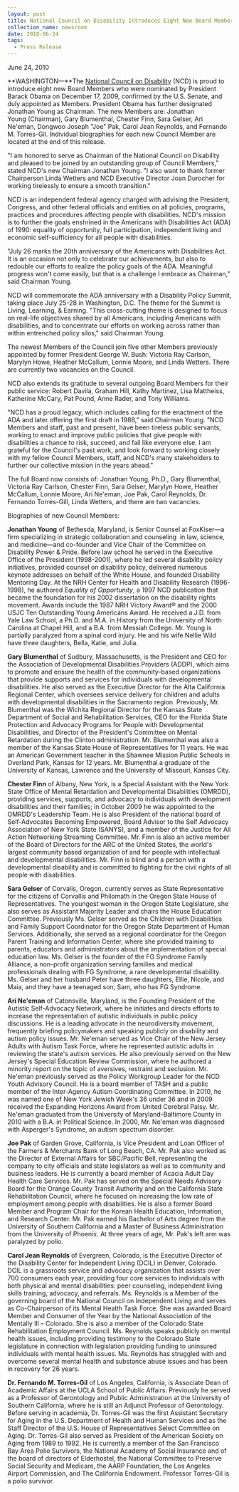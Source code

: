 ```yaml
---
layout: post
title: National Council on Disability Introduces Eight New Board Members, New Chairman
collection_name: newsroom
date: 2010-06-24
tags:
  - Press Release
---
```


J﻿une 24, 2010

**WASHINGTON—**The [National Council on Disability](https://ncd.gov/ "blocked::/") (NCD) is proud to introduce eight new Board Members who were nominated by President Barack Obama on December 17, 2009, confirmed by the U.S. Senate, and duly appointed as Members. President Obama has further designated Jonathan Young as Chairman. The new Members are: Jonathan Young (Chairman), Gary Blumenthal, Chester Finn, Sara Gelser, Ari Ne'eman, Dongwoo Joseph "Joe" Pak, Carol Jean Reynolds, and Fernando M. Torres-Gil. Individual biographies for each new Council Member are located at the end of this release.

"I am honored to serve as Chairman of the National Council on Disability and pleased to be joined by an outstanding group of Council Members," stated NCD's new Chairman Jonathan Young. "I also want to thank former Chairperson Linda Wetters and NCD Executive Director Joan Durocher for working tirelessly to ensure a smooth transition."

NCD is an independent federal agency charged with advising the President, Congress, and other federal officials and entities on all policies, programs, practices and procedures affecting people with disabilities. NCD's mission is to further the goals enshrined in the Americans with Disabilities Act (ADA) of 1990: equality of opportunity, full participation, independent living and economic self-sufficiency for all people with disabilities.

"July 26 marks the 20th anniversary of the Americans with Disabilities Act. It is an occasion not only to celebrate our achievements, but also to redouble our efforts to realize the policy goals of the ADA. Meaningful progress won't come easily, but that is a challenge I embrace as Chairman," said Chairman Young.

NCD will commemorate the ADA anniversary with a Disability Policy Summit, taking place July 25-28 in Washington, D.C. The theme for the Summit is Living, Learning, & Earning. "This cross-cutting theme is designed to focus on real-life objectives shared by all Americans, including Americans with disabilities, and to concentrate our efforts on working across rather than within entrenched policy silos," said Chairman Young.

The newest Members of the Council join five other Members previously appointed by former President George W. Bush: Victoria Ray Carlson, Marylyn Howe, Heather McCallum, Lonnie Moore, and Linda Wetters. There are currently two vacancies on the Council.

NCD also extends its gratitude to several outgoing Board Members for their public service: Robert Davila, Graham Hill, Kathy Martinez, Lisa Mattheiss, Katherine McCary, Pat Pound, Anne Rader, and Tony Williams.

"NCD has a proud legacy, which includes calling for the enactment of the ADA and later offering the first draft in 1988," said Chairman Young. "NCD Members and staff, past and present, have been tireless public servants, working to enact and improve public policies that give people with disabilities a chance to risk, succeed, and fail like everyone else. I am grateful for the Council's past work, and look forward to working closely with my fellow Council Members, staff, and NCD's many stakeholders to further our collective mission in the years ahead."

The full Board now consists of: Jonathan Young, Ph.D., Gary Blumenthal, Victoria Ray Carlson, Chester Finn, Sara Gelser, Marylyn Howe, Heather McCallum, Lonnie Moore, Ari Ne'eman, Joe Pak, Carol Reynolds, Dr. Fernando Torres-Gill, Linda Wetters, and there are two vacancies.

Biographies of new Council Members:

**Jonathan Young** of Bethesda, Maryland, is Senior Counsel at FoxKiser—a firm specializing in strategic collaboration and counseling  in law, science, and medicine—and co-founder and Vice Chair of the Committee on Disability Power & Pride. Before law school he served in the Executive Office of the President (1998-2001), where he led several disability policy initiatives, provided counsel on disability policy, delivered numerous keynote addresses on behalf of the White House, and founded Disability Mentoring Day. At the NRH Center for Health and Disability Research (1996-1998), he authored *Equality of Opportunity*, a 1997 NCD publication that became the foundation for his 2002 dissertation on the disability rights movement. Awards include the 1987 NRH Victory Award® and the 2000 USJC Ten Outstanding Young Americans Award. He received a J.D. from Yale Law School, a Ph.D. and M.A. in History from the University of North Carolina at Chapel Hill, and a B.A. from Messiah College. Mr. Young is partially paralyzed from a spinal cord injury. He and his wife Nellie Wild have three daughters, Bella, Katie, and Julia.

**Gary Blumenthal** of Sudbury, Massachusetts, is the President and CEO for the Association of Developmental Disabilities Providers (ADDP), which aims to promote and ensure the health of the community-based organizations that provide supports and services for individuals with developmental disabilities. He also served as the Executive Director for the Alta California Regional Center, which oversees service delivery for children and adults with developmental disabilities in the Sacramento region. Previously, Mr. Blumenthal was the Wichita Regional Director for the Kansas State Department of Social and Rehabilitation Services, CEO for the Florida State Protection and Advocacy Programs for People with Developmental Disabilities, and Director of the President's Committee on Mental Retardation during the Clinton administration. Mr. Blumenthal was also a member of the Kansas State House of Representatives for 11 years. He was an American Government teacher in the Shawnee Mission Public Schools in Overland Park, Kansas for 12 years. Mr. Blumenthal a graduate of the University of Kansas, Lawrence and the University of Missouri, Kansas City.

**Chester Finn** of Albany, New York, is a Special Assistant with the New York State Office of Mental Retardation and Developmental Disabilities (OMRDD), providing services, supports, and advocacy to individuals with development disabilities and their families; in October 2009 he was appointed to the OMRDD's Leadership Team. He is also President of the national board of Self-Advocates Becoming Empowered, Board Advisor to the Self Advocacy Association of New York State (SANYS), and a member of the Justice for All Action Networking Streaming Committee. Mr. Finn is also an active member of the Board of Directors for the ARC of the United States, the world's largest community based organization of and for people with intellectual and developmental disabilities. Mr. Finn is blind and a person with a developmental disability and is committed to fighting for the civil rights of all people with disabilities.

**Sara Gelser** of Corvalis, Oregon, currently serves as State Representative for the citizens of Corvallis and Philomath in the Oregon State House of Representatives. The youngest woman in the Oregon State Legislature, she also serves as Assistant Majority Leader and chairs the House Education Committee. Previously Ms. Gelser served as the Children with Disabilities and Family Support Coordinator for the Oregon State Department of Human Services. Additionally, she served as a regional coordinator for the Oregon Parent Training and Information Center, where she provided training to parents, educators and administrators about the implementation of special education law. Ms. Gelser is the founder of the FG Syndrome Family Alliance, a non-profit organization serving families and medical professionals dealing with FG Syndrome, a rare developmental disability. Ms. Gelser and her husband Peter have three daughters, Ellie, Nicole, and Maia, and they have a teenaged son, Sam, who has FG Syndrome.

**Ari Ne'eman** of Catonsville, Maryland, is the Founding President of the Autistic Self-Advocacy Network, where he initiates and directs efforts to increase the representation of autistic individuals in public policy discussions. He is a leading advocate in the neurodiversity movement, frequently briefing policymakers and speaking publicly on disability and autism policy issues. Mr. Ne'eman served as Vice Chair of the New Jersey Adults with Autism Task Force, where he represented autistic adults in reviewing the state's autism services. He also previously served on the New Jersey's Special Education Review Commission, where he authored a minority report on the topic of aversives, restraint and seclusion. Mr. Ne'eman previously served as the Policy Workgroup Leader for the NCD Youth Advisory Council. He is a board member of TASH and a public member of the Inter-Agency Autism Coordinating Committee. In 2010, he was named one of New York Jewish Week's 36 under 36 and in 2009 received the Expanding Horizons Award from United Cerebral Palsy. Mr. Ne'eman graduated from the University of Maryland-Baltimore County in 2010 with a B.A. in Political Science. In 2000, Mr. Ne'eman was diagnosed with Asperger's Syndrome, an autism spectrum disorder.

**Joe Pak** of Garden Grove, California, is Vice President and Loan Officer of the Farmers & Merchants Bank of Long Beach, CA. Mr. Pak also worked as the Director of External Affairs for SBC/Pacific Bell, representing the company to city officials and state legislators as well as to community and business leaders. He is currently a board member of Acacia Adult Day Health Care Services. Mr. Pak has served on the Special Needs Advisory Board for the Orange County Transit Authority and on the California State Rehabilitation Council, where he focused on increasing the low rate of employment among people with disabilities. He is also a former Board Member and Program Chair for the Korean Health Education, Information, and Research Center. Mr. Pak earned his Bachelor of Arts degree from the University of Southern California and a Master of Business Administration from the University of Phoenix. At three years of age, Mr. Pak's left arm was paralyzed by polio.

**Carol Jean Reynolds** of Evergreen, Colorado, is the Executive Director of the Disability Center for Independent Living (DCIL) in Denver, Colorado. DCIL is a grassroots service and advocacy organization that assists over 700 consumers each year, providing four core services to individuals with both physical and mental disabilities: peer counseling, independent living skills training, advocacy, and referrals. Ms. Reynolds is a Member of the governing board of the National Council on Independent Living and serves as Co-Chairperson of its Mental Health Task Force. She was awarded Board Member and Consumer of the Year by the National Association of the Mentally Ill – Colorado. She is also a member of the Colorado State Rehabilitation Employment Council. Ms. Reynolds speaks publicly on mental health issues, including providing testimony to the Colorado State legislature in connection with legislation providing funding to uninsured individuals with mental health issues. Ms. Reynolds has struggled with and overcome several mental health and substance abuse issues and has been in recovery for 26 years.

**Dr. Fernando M. Torres-Gil** of Los Angeles, California, is Associate Dean of Academic Affairs at the UCLA School of Public Affairs. Previously he served as a Professor of Gerontology and Public Administration at the University of Southern California, where he is still an Adjunct Professor of Gerontology. Before serving in academia, Dr. Torres-Gil was the first Assistant Secretary for Aging in the U.S. Department of Health and Human Services and as the Staff Director of the U.S. House of Representatives Select Committee on Aging. Dr. Torres-Gil also served as President of the American Society on Aging from 1989 to 1992. He is currently a member of the San Francisco Bay Area Polio Survivors, the National Academy of Social Insurance and of the board of directors of Elderhostel, the National Committee to Preserve Social Security and Medicare, the AARP Foundation, the Los Angeles Airport Commission, and The California Endowment. Professor Torres-Gil is a polio survivor.
